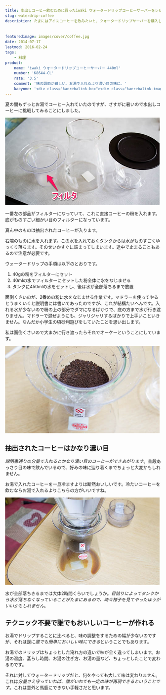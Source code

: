 ```yaml
---
title: 水出しコーヒー飲むために買ったiwaki ウォータードリップコーヒーサーバーをレビュー
slug: waterdrip-coffee
description: たまにはアイスコーヒーを飲みたいと、ウォータードリップサーバーを購入しました。お湯で入れたコーヒーを冷まして飲むより断然おいしいです。水をセットするだけなので、入れ方で味が左右されにくいのがメリットかもしれません。


featuredimage: images/cover/coffee.jpg
date: 2014-07-17
lastmod: 2016-02-24
tags: 
    - 料理
product:
    name: 'iwaki ウォータードリップコーヒーサーバー 440ml'
    number: 'K8644-CL'
    rate: '3.5'
    comment: '味の調節が難しい。お湯で入れるより濃い目の味に。'
    kaeyome: '<div class="kaerebalink-box"><div class="kaerebalink-image"><a href="http://www.amazon.co.jp/exec/obidos/ASIN/B001823VPU/illusionspace-22/ref=nosim/" rel="nofollow" target="_blank"><img src="https://ecx.images-amazon.com/images/I/3177ha7kObL._SL160_.jpg" style="border: none;" /></a></div><div class="kaerebalink-info"><div class="kaerebalink-name"><a href="http://www.amazon.co.jp/exec/obidos/ASIN/B001823VPU/illusionspace-22/ref=nosim/" rel="nofollow" target="_blank">iwaki ウォータードリップコーヒーサーバー 440ml K8644-CL</a><div class="kaerebalink-powered-date">posted with <a href="http://kaereba.com" rel="nofollow" target="_blank">カエレバ</a></div></div><div class="kaerebalink-detail"> iwaki     </div><div class="kaerebalink-link1"><div class="shoplinkamazon"><a href="http://www.amazon.co.jp/gp/search?keywords=%83E%83H%81%5B%83%5E%81%5B%83h%83%8A%83b%83v%83R%81%5B%83q%81%5B%83T%81%5B%83o%81%5B%20%81%40K8644-CL&__mk_ja_JP=%83J%83%5E%83J%83i&tag=illusionspace-22" rel="nofollow" target="_blank" title="アマゾン" >Amazonで購入</a></div><div class="shoplinkrakuten"><a href="http://hb.afl.rakuten.co.jp/hgc/0e95387f.f2aef20d.0e953880.25e412bd/?pc=http%3A%2F%2Fsearch.rakuten.co.jp%2Fsearch%2Fmall%2F%25E3%2582%25A6%25E3%2582%25A9%25E3%2583%25BC%25E3%2582%25BF%25E3%2583%25BC%25E3%2583%2589%25E3%2583%25AA%25E3%2583%2583%25E3%2583%2597%25E3%2582%25B3%25E3%2583%25BC%25E3%2583%2592%25E3%2583%25BC%25E3%2582%25B5%25E3%2583%25BC%25E3%2583%2590%25E3%2583%25BC%2520%25E3%2580%2580K8644-CL%2F-%2Ff.1-p.1-s.1-sf.0-st.A-v.2%3Fx%3D0%26scid%3Daf_ich_link_urltxt%26m%3Dhttp%3A%2F%2Fm.rakuten.co.jp%2F" rel="nofollow" target="_blank" title="楽天市場" >楽天市場で購入</a></div></div></div><div class="booklink-footer" style="clear: left"></div></div>'
---
```


夏の間もずっとお湯でコーヒー入れていたのですが、さすがに暑いので水出しコーヒーに挑戦してみることにしました。

![ウォータードリップコーヒーサーバー　フィルタ](P7162370.jpg)

一番左の部品がフィルターになっていて、これに直接コーヒーの粉を入れます。底がものすごい細かい目のフィルターになっています。

真ん中のものは抽出されたコーヒーが入ります。

右端のものに水を入れます。この水を入れておくタンクからは水がものすごくゆっくり落ちます。そのせいかすぐに詰まってしまいます。途中で止まることもあるので注意が必要です。

ウォータードリップの手順は以下のとおりです。

<ol>
<li>40gの粉をフィルターにセット</li>
<li>40mlの水でフィルターにセットした粉全体に水をなじませる</li>
<li>タンクに450mlの水をセットし、後は水が全部落ちるまで放置</li>
</ol>
面倒くさいのが、2番めの粉に水をなじませる作業です。マドラーを使ってやるとうまくいくと説明書には書いてあったのですが、これが結構たいへんです。入れる水が少ないので粉の上の部分でダマになるばかりで、底の方まで水が行き渡りません。マドラーで混ぜようにも、ジャリジャリするばかりで上手いこといきません。なんだか小学生の頃砂利遊びをしていたことを思い出します。

私は面倒くさいので大まかに行き渡ったらそれでオーケーということにしています。

![挽いた豆をフィルタに移す](P7162374.jpg)


## 抽出されたコーヒーはかなり濃い目


<em>説明書通りの分量で入れるとかなり濃い目のコーヒーができあがります</em>。普段あっさり目の味で飲んでいるので、好みの味に辿り着くまでちょっと大変かもしれません。

お湯で入れたコーヒーを一旦冷ますよりは断然おいしいです。冷たいコーヒーを飲むならお湯で入れるよりこちらの方がいいですね。

![ウォータードリップ](P7162375.jpg)

水が全部落ちきるまでは大体2時間くらいでしょうか。<em>目詰りによってタンクから水が落ちなくなっていることがたまにあるので、時々様子を見てやったほうがいいかもしれません</em>。


## テクニック不要で誰でもおいしいコーヒーが作れる


お湯でドリップすることに比べると、味の調整をするための幅が少ないのですが、それは逆に<em>誰でも簡単においしい味にできる</em>ということでもあります。

お湯でのドリップはちょっとした淹れ方の違いで味が全く違ってしまいます。お湯の温度、蒸らし時間、お湯の注ぎ方、お湯の量など、ちょっとしたことで変わるのです。

それに対してウォータードリップだと、何をやっても大して味は変わりません。これは<em>分量さえ守っていれば、誰がいれても一定の味が再現できるということです</em>。これは意外と馬鹿にできない手軽さだと思います。


  